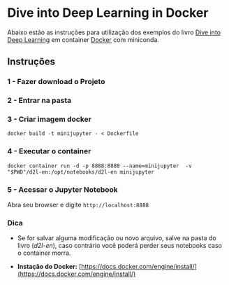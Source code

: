 # Dive into Deep Learning in Docker

Abaixo estão as instruções para utilização dos exemplos do livro [Dive into Deep Learning](https://d2l.ai/) em container [Docker](https://www.docker.com/) com miniconda. 

## Instruções

### 1 - Fazer download o Projeto
### 2 - Entrar na pasta
### 3 - Criar imagem docker
`` docker build -t minijupyter - < Dockerfile  ``
### 4 - Executar o container
`` docker container run -d -p 8888:8888 --name=minijupyter  -v "$PWD"/d2l-en:/opt/notebooks/d2l-en minijupyter ``

### 5 - Acessar o Jupyter Notebook
Abra seu browser e digite `` http://localhost:8888 ``

### Dica
- Se for salvar alguma modificação ou novo arquivo, salve na pasta  do livro (*d2l-en*), caso contrário você poderá perder seus notebooks caso o container morra.

- **Instação do Docker:** [https://docs.docker.com/engine/install/](https://docs.docker.com/engine/install/)

